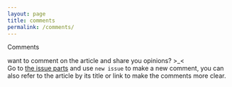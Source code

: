 ```yaml
---
layout: page
title: comments
permalink: /comments/
---
```

Comments

want to comment on the article and share you opinions? >_<  
Go to [the issue parts](https://github.com/qzyse2017/qzyse2017.github.io/issues) and use `new issue` to make a new comment, you can also refer to the article by its title or link to make the comments more clear.




